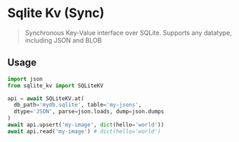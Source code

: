 # Sqlite Kv (Sync)

> Synchronous Key-Value interface over SQLite. Supports any datatype, including JSON and BLOB

## Usage

```python
import json
from sqlite_kv import SQLiteKV

api = await SQLiteKV.at(
  db_path='mydb.sqlite', table='my-jsons',
  dtype='JSON', parse=json.loads, dump=json.dumps
)
await api.upsert('my-image', dict(hello='world'))
await api.read('my-image') # dict(hello='world')
```